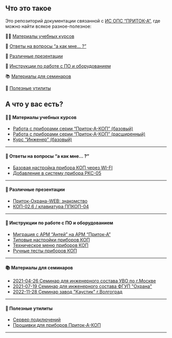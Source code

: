## Что это такое

Это репозиторий документации связанной с [ИС ОПС “ПРИТОК-А”](https://www.sokrat.ru), где можно найти всякое разное-полезное:

:man_student: [Материалы учебных курсов](https://github.com/alex-wm/education/tree/master/Cource)

:card_index: [Ответы на вопросы “а как мне... ?”](https://github.com/alex-wm/education/blob/master/Howto)

:loudspeaker: [Различные презентации](https://github.com/alex-wm/education/blob/master/Presentation)

:ledger: [Инструкции по работе с ПО и оборудованием](https://github.com/alex-wm/education/tree/master/Manual)

:books: [Материалы для семинаров](https://github.com/alex-wm/education/tree/master/Lession)

:floppy_disk: [Полезные утилиты](https://github.com/alex-wm/education/blob/master/Tools)



## А что у вас есть?


#### :man_student: Материалы учебных курсов

- [Работа с приборами серии “Приток-А-КОП” (базовый)](https://github.com/alex-wm/education/tree/master/Cource/Instaler/basic)
- [Работа с приборами серии “Приток-А-КОП” (расширенный)](https://github.com/alex-wm/education/tree/master/Cource/Instaler/advanced)
- [Курс “Инженер” (базовый)](https://github.com/alex-wm/education/tree/master/Cource/Ingineer/Basic)

---

#### :card_index: Ответы на вопросы “а как мне... ?”

- [Базовая настройка прибора КОП через WI-FI](https://github.com/alex-wm/education/blob/master/Howto/kop_wifi_base_conf.pdf)
- [Добавление в систему прибора РКС-05](https://github.com/alex-wm/education/blob/master/Howto/RKS-05_add.pdf)

---

#### :loudspeaker: Различные презентации

- [Приток-Охрана-WEB: знакомство](https://github.com/alex-wm/education/blob/master/Presentation/ohrana-web_znakomstvo.pdf)
- [КОП-02.6 / клавиатура ППКОП-04](https://github.com/alex-wm/education/blob/master/Presentation/kop_02_6_ppkop-04.pdf)

---

#### :ledger: Инструкции по работе с ПО и оборудованием

- [Миграция с АРМ “Антей” на АРМ “Приток-А”](https://github.com/alex-wm/education/blob/master/Manual/antey-pritok.pdf)
- [Типовые настройки приборов КОП](https://github.com/alex-wm/education/blob/master/Manual/kop_default_conf.pdf)
- [Техническое меню приборов КОП](https://github.com/alex-wm/education/blob/master/Manual/kop_techmenu_a4.pdf)
- [Ручные тесты приборов КОП](https://github.com/alex-wm/education/blob/master/Manual/kop_manual_test.pdf)

---

#### :books: Материалы для семинаров

- [2021-04-26 Семинар для инженерного состава УВО по г.Москве](https://github.com/alex-wm/education/tree/master/Lession/26042021)
- [2021-07-19 Семинар для инженерного состава ФГУП "Охрана"](https://github.com/alex-wm/education/tree/master/Lession/19072021)
- [2022-11-28 Семинар завод "Каустик" г.Волгоград](https://github.com/alex-wm/education/tree/master/Lession/28112022)

---

#### :floppy_disk: Полезные утилиты

- [Сервер подключений](https://github.com/alex-wm/education/tree/master/Tools/XDEV)
- [Прошивки для приборов Приток-А-КОП](https://github.com/alex-wm/education/tree/master/Tools/firmware)

---
